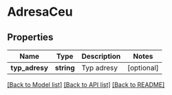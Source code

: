 # AdresaCeu

## Properties
Name | Type | Description | Notes
------------ | ------------- | ------------- | -------------
**typ_adresy** | **string** | Typ adresy | [optional] 

[[Back to Model list]](../../README.md#documentation-for-models) [[Back to API list]](../../README.md#documentation-for-api-endpoints) [[Back to README]](../../README.md)


